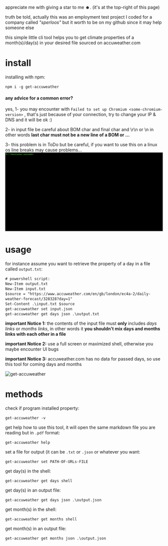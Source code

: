 appreciate me with giving a star to me ☻. (it's at the top-right of this page)

truth be told, actually this was an employment test project I coded for a company called *"sperloos"* but it worth to be on my github since it may help someone else

this simple little cli tool helps you to get climate properties of a month(s)/day(s) in your desired file sourced on accuweather.com

# install

installing with npm:

```
npm i -g get-accuweather
```

#### any advice for a common error?

yes, 
1- you may encounter with `Failed to set up Chromium <some-chromium-version>` , that's just because of your connection, try to change your IP & DNS and it will be ok :)

2- in input file be careful about BOM char and final char and \r\n or \n in other words **last char must not be a new line of a BOM or ...**

3- this problem is in ToDo but be careful, if you want to use this on a linux os line breaks may cause problems...
![installing get-accuweather](./assets/installing.gif "installing get-accuweather")

# usage

for instance assume you want to retrieve the property of a day in a file called `output.txt`:

```
# powershell script:
New-Item output.txt
New-Item input.txt
$source = "https://www.accuweather.com/en/gb/london/ec4a-2/daily-weather-forecast/328328?day=1"
Set-Content .\input.txt $source
get-accuweather set input.json
get-accuweather get days json .\output.txt
```



**important Notice 1:** the contents of the input file must **only** includes *days links* or *months links*, in other words it **you shouldn't mix days and months links with each other in a file**

**important Notice 2:** use a full screen or maximized shell, otherwise you maybe encounter UI bugs

**important Notice 3:** accuweather.com has no data for passed days, so use this tool for coming days and months

![get-accuweather](./assets/get.gif "get-accuweather")

# methods

check if program installed property:

```
get-accuweather -v
```

get help how to use this tool, it will open the same markdown file you are reading but in `.pdf` format:

```
get-accuweather help
```

set a file for output (it can be `.txt` or `.json` or whatever you want:

```
get-accuweather set PATH-OF-URLs-FILE
```

get day(s) in the shell:

```
get-accuweather get days shell
```

get day(s) in an output file:

```
get-accuweather get days json .\output.json
```

get month(s) in the shell:

```
get-accuweather get months shell
```

get month(s) in an output file:

```
get-accuweather get months json .\output.json
```

